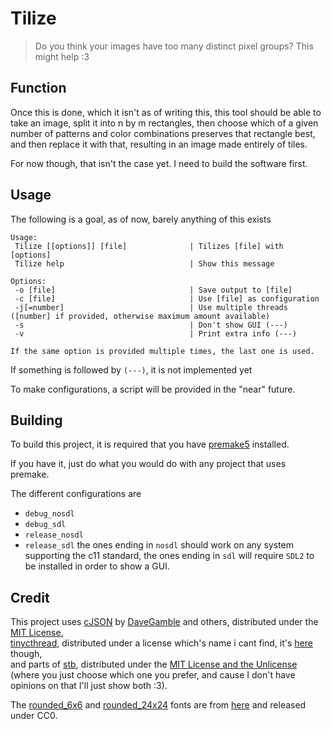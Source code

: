 # Tilize

> Do you think your images have too many distinct pixel groups? This might help :3

## Function

Once this is done, which it isn't as of writing this, this tool should be able to take an image,
split it into n by m rectangles, then choose which of a given number of patterns and color combinations
preserves that rectangle best, and then replace it with that, resulting in an image made entirely of tiles.

For now though, that isn't the case yet. I need to build the software first.

## Usage

The following is a goal, as of now, barely anything of this exists
```
Usage:
 Tilize [[options]] [file]              | Tilizes [file] with [options]
 Tilize help                            | Show this message

Options:
 -o [file]                              | Save output to [file]
 -c [file]                              | Use [file] as configuration
 -j[=number]                            | Use multiple threads ([number] if provided, otherwise maximum amount available)
 -s                                     | Don't show GUI (---)
 -v                                     | Print extra info (---)

If the same option is provided multiple times, the last one is used.
```
If something is followed by `(---)`, it is not implemented yet

To make configurations, a script will be provided in the "near" future.

## Building

To build this project, it is required that you have [premake5](https://premake.github.io/) installed.

If you have it, just do what you would do with any project that uses premake. 

The different configurations are
- `debug_nosdl`
- `debug_sdl`
- `release_nosdl`
- `release_sdl`
the ones ending in `nosdl` should work on any system supporting the c11 standard,
the ones ending in `sdl` will require `SDL2` to be installed in order to show a GUI.

## Credit

This project uses [cJSON](https://github.com/DaveGamble/cJSON) by [DaveGamble](https://github.com/DaveGamble) and others, distributed under the [MIT License](https://github.com/DaveGamble/cJSON/blob/master/LICENSE),  
[tinycthread](https://github.com/tinycthread/tinycthread), distributed under a license which's name i cant find, it's [here](https://github.com/tinycthread/tinycthread/blob/master/README.txt) though,  
and parts of [stb](https://github.com/nothings/stb), distributed under the [MIT License and the Unlicense](https://github.com/nothings/stb/blob/master/LICENSE) (where you just choose which one you prefer, and cause I don't have opinions on that I'll just show both :3).

The [rounded_6x6](resources/round_6x6.png) and [rounded_24x24](resources/round_24x24.png) fonts are from [here](https://frostyfreeze.itch.io/pixel-bitmap-fonts-png-xml) and released under CC0.
